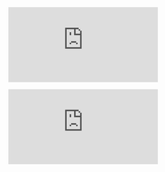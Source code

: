 ![](https://img.xjh.me/random_img.php?return=302)

![](https://tuapi.eees.cc/api.php?category=dongman&type=302)